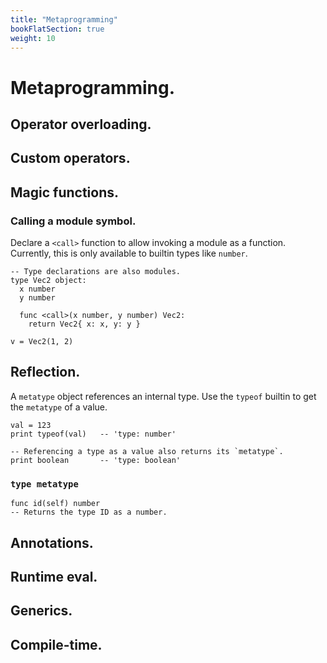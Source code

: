 ```yaml
---
title: "Metaprogramming"
bookFlatSection: true
weight: 10
---
```


# Metaprogramming.

## Operator overloading.

## Custom operators.

## Magic functions.

### Calling a module symbol.
Declare a `<call>` function to allow invoking a module as a function. Currently, this is only available to builtin types like `number`.
```cy
-- Type declarations are also modules.
type Vec2 object:
  x number
  y number

  func <call>(x number, y number) Vec2:
    return Vec2{ x: x, y: y }

v = Vec2(1, 2)
```

## Reflection.
A `metatype` object references an internal type. Use the `typeof` builtin to get the `metatype` of a value.
```cy
val = 123
print typeof(val)   -- 'type: number'

-- Referencing a type as a value also returns its `metatype`.
print boolean       -- 'type: boolean'
```

### `type metatype`
```cy
func id(self) number
-- Returns the type ID as a number.
```

## Annotations.

## Runtime eval.

## Generics.

## Compile-time.